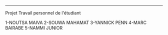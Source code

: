-----------------------------------------------------------------
Projet Travail personnel de l'étudiant

1-NOUTSA MAIVA
2-SOUWA MAHAMAT
3-YANNICK PENN
4-MARC BAIRABE
5-NAMMI JUNIOR

